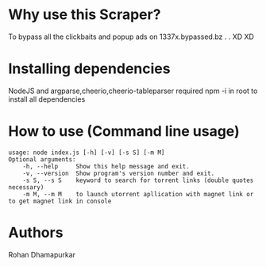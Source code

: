 # Why use this Scraper?
To bypass all the clickbaits and popup ads on 1337x.bypassed.bz . . XD XD

# Installing dependencies
NodeJS and argparse,cheerio,cheerio-tableparser required
npm -i in root to install all dependencies

# How to use (Command line usage)
    usage: node index.js [-h] [-v] [-s S] [-m M]
    Optional arguments:
        -h, --help     Show this help message and exit.
        -v, --version  Show program's version number and exit.
        -s S, --s S    keyword to search for torrent links (double quotes necessary)
        -m M, --m M    to launch utorrent apllication with magnet link or to get magnet link in console

# Authors
Rohan Dhamapurkar